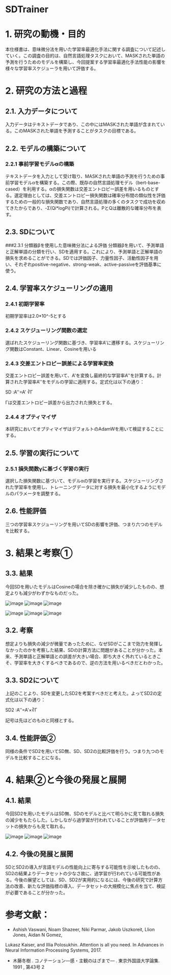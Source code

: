 # SDTrainer


# 1\. 研究の動機・目的
本仕様書は、意味微分法を用いた学習率最適化手法に関する調査について記述していく。この調査の目的は、自然言語処理タスクにおいて、MASKされた単語の予測を行うためのモデルを構築し、今回提案する学習率最適化手法性能の影響を様々な学習率スケジューラを用いて評価する。
# 2\. 研究の方法と過程
## 2\.1. 入力データについて
入力データはテキストデータであり、この中にはMASKされた単語が含まれている。このMASKされた単語を予測することがタスクの目標である。
## 2\.2. モデルの構築について
### 2\.2.1 事前学習モデルαの構築
テキストデータを入力として受け取り、MASKされた単語の予測を行うための事前学習モデルαを構築する。この際、既存の自然言語処理モデル（bert-base-cased）を利用する。αの損失関数は交差エントロピー誤差を用いるものとする。選定理由としては、交差エントロピー損失関数は確率分布間の類似性を評価するための一般的な損失関数であり、自然言語処理の多くのタスクで成功を収めてきたからであり、-Σ(Qi\*logPi)で計算される。PとQは離散的な確率分布を表す。
## 2\.3. SDについて
###2\.3.1 分類器βを使用した意味微分法による評価
分類器βを用いて、予測単語と正解単語の分類を行い、SDを適用する。これにより、予測単語と正解単語の損失を求めることができる。SDでは評価因子、力量性因子、活動性因子を用い、それぞれpositive-negative、strong-weak、active-passiveを評価基準に使う。
## 2\.4. 学習率スケジューリングの適用

### 2\.4.1 初期学習率
初期学習率は2.0\*10^-5とする

### 2\.4.2 スケジューリング関数の選定
選ばれたスケジューリング関数に基づき、学習率A'に遷移する。スケジューリング関数はConstant、Linear、Cosineを用いる

### 2\.4.3 交差エントロピー誤差による学習率変換
交差エントロピー誤差を用いて、A'を変換し最終的な学習率A''を計算する。計算された学習率A''をモデルの学習に適用する。定式化は以下の通り：

SD :A''=A' ∛Γ  

Γは交差エントロピー誤差から出力された損失とする。

### 2\.4.4 オプティマイザ
本研究においてオプティマイザはデフォルトのAdamWを用いて検証することにする。

## 2\.5. 学習の実行について
### 2\.5.1 損失関数γに基づく学習の実行
選択した損失関数に基づいて、モデルαの学習を実行する。スケジューリングされた学習率を使用し、トレーニングデータに対する損失を最小化するようにモデルのパラメータを調整する。
## 2\.6. 性能評価
三つの学習率スケジューリングを用いてSDの影響を評価、つまり六つのモデルを比較する。
# 3\. 結果と考察①
## 3\.3. 結果
今回SDを用いたモデルはCosineの場合を除き確かに損失が減少したものの、想定よりも減少がわずかなものだった。

![image](https://github.com/pondsnails/SDTrainer/assets/46395085/2fc02d05-2daf-4562-8764-1fcc1a6c4bfb)
![image](https://github.com/pondsnails/SDTrainer/assets/46395085/bd793d33-9a9e-4cb6-8537-136a8278b62c)
![image](https://github.com/pondsnails/SDTrainer/assets/46395085/256fed7e-5083-4171-a195-8f1fb2c2d82b)

![image](https://github.com/pondsnails/SDTrainer/assets/46395085/b965c537-ed32-4fa4-9e58-db5829157a65)
![image](https://github.com/pondsnails/SDTrainer/assets/46395085/3ca7d4e9-fb8e-4be2-8656-d9724d2b7458)
![image](https://github.com/pondsnails/SDTrainer/assets/46395085/b58a95c9-89bf-4b02-b12f-e8f93e5838a5)



## 3\.2. 考察 
想定よりも損失の減少が微量であったために、なぜSDがここまで効力を発揮しなかったのかを考察した結果、SDの計算方法に問題があることが分かった。本来、予測単語と正解単語との誤差が大きい場合、即ち大きく外れているときこそ、学習率を大きくするべきであるので、逆の方法を用いるべきだとわかった。
## 3\.3. SD2について
上記のことより、SDを変更したSD2を考案すべきだと考えた。よってSD2の定式化は以下の通り：

SD2 :A''=A'×∛Γ

記号は先ほどのものと同様とする。
## 3\.4. 性能評価②
同様の条件でSD2を用いてSD無、SD、SD2の比較評価を行う。つまり九つのモデルを比較することになる。
# 4\. 結果②と今後の発展と展開
## 4\.1. 結果
今回SD2を用いたモデルはSD無、SDのモデルと比べて明らかに見て取れる損失の減少をもたらした。しかしながら過学習が行われていることが評価用データセットの損失からも見て取れる。

![image](https://github.com/pondsnails/SDTrainer/assets/46395085/a0bc2258-b255-4648-9c86-de2d4e695059)
![image](https://github.com/pondsnails/SDTrainer/assets/46395085/f86745a5-9749-4138-9406-3994a2a2aedf)
![image](https://github.com/pondsnails/SDTrainer/assets/46395085/90decf78-ff38-4677-853a-9cdcb3ccacea)


## 4\.2. 今後の発展と展開
SDとSD2の導入が言語モデルの性能向上に寄与する可能性を示唆したものの、SD2の結果よりデータセットの少なさ故に、過学習が行われている可能性がある。今後の展望としては、SD、SD2が実用的になるには、今後の研究で計算方法の改善、新たな評価指標の導入、データセットの大規模化に焦点を当て、検証が必要であることが分かった。

# 参考文献：
- Ashish Vaswani, Noam Shazeer, Niki Parmar, Jakob Uszkoreit, Llion Jones, Aidan N Gomez,

Lukasz Kaiser, and Illia Polosukhin. Attention is all you need. In Advances in Neural Information Processing Systems, 2017.

- 木藤冬樹 . コノテーション―感・主観のはざまで― . 東京外国語大学論集. 1991 , 第43号
2

